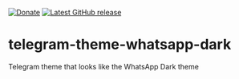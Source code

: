 [![Donate](https://img.shields.io/badge/-%E2%99%A5%20Donate-%23ff69b4)](https://hmlendea.go.ro/fund.html) [![Latest GitHub release](https://img.shields.io/github/v/release/hmlendea/telegram-theme-whatsapp-dark)](https://github.com/hmlendea/telegram-theme-whatsapp-dark/releases/latest)

# telegram-theme-whatsapp-dark
Telegram theme that looks like the WhatsApp Dark theme
